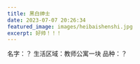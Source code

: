 ```yaml
---
title: 黑白绅士
date: 2023-07-07 20:26:34
featured_image: images/heibaishenshi.jpg
excerpt: 好帅！！！
---
```

名字：？
生活区域：教师公寓一块
品种：？